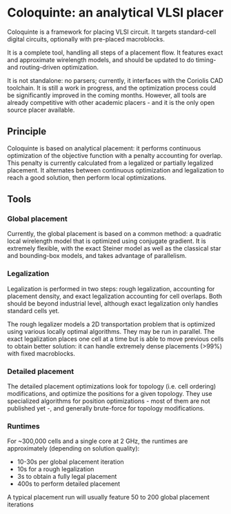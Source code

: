 # Coloquinte: an analytical VLSI placer

Coloquinte is a framework for placing VLSI circuit. It targets standard-cell digital circuits, optionally with pre-placed macroblocks.

It is a complete tool, handling all steps of a placement flow. It features exact and approximate wirelength models, and should be updated to do timing- and routing-driven optimization.

It is not standalone: no parsers; currently, it interfaces with the Coriolis CAD toolchain.
It is still a work in progress, and the optimization process could be significantly improved in the coming months. However, all tools are already competitive with other academic placers - and it is the only open source placer available.

## Principle

Coloquinte is based on analytical placement: it performs continuous optimization of the objective function with a penalty accounting for overlap. This penalty is currently calculated from a legalized or partially legalized placement.
It alternates between continuous optimization and legalization to reach a good solution, then perform local optimizations.

## Tools

### Global placement

Currently, the global placement is based on a common method: a quadratic local wirelength model that is optimized using conjugate gradient.
It is extremely flexible, with the exact Steiner model as well as the classical star and bounding-box models, and takes advantage of parallelism.

### Legalization

Legalization is performed in two steps: rough legalization, accounting for placement density, and exact legalization accounting for cell overlaps.
Both should be beyond industrial level, although exact legalization only handles standard cells yet.

The rough legalizer models a 2D transportation problem that is optimized using various locally optimal algorithms. They may be run in parallel.
The exact legalization places one cell at a time but is able to move previous cells to obtain better solution: it can handle extremely dense placements (>99%) with fixed macroblocks.

### Detailed placement

The detailed placement optimizations look for topology (i.e. cell ordering) modifications, and optimize the positions for a given topology.
They use specialized algorithms for position optimizations - most of them are not published yet -, and generally brute-force for topology modifications.

### Runtimes

For ~300,000 cells and a single core at 2 GHz, the runtimes are approximately (depending on solution quality):
  * 10-30s per global placement iteration
  * 10s for a rough legalization
  * 3s to obtain a fully legal placement
  * 400s to perform detailed placement

A typical placement run will usually feature 50 to 200 global placement iterations








